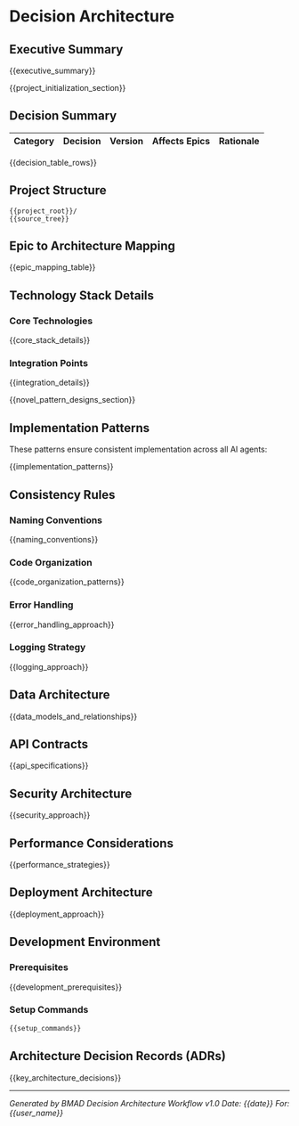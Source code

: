 # Decision Architecture

## Executive Summary

{{executive_summary}}

{{project_initialization_section}}

## Decision Summary

| Category | Decision | Version | Affects Epics | Rationale |
| -------- | -------- | ------- | ------------- | --------- |

{{decision_table_rows}}

## Project Structure

```
{{project_root}}/
{{source_tree}}
```

## Epic to Architecture Mapping

{{epic_mapping_table}}

## Technology Stack Details

### Core Technologies

{{core_stack_details}}

### Integration Points

{{integration_details}}

{{novel_pattern_designs_section}}

## Implementation Patterns

These patterns ensure consistent implementation across all AI agents:

{{implementation_patterns}}

## Consistency Rules

### Naming Conventions

{{naming_conventions}}

### Code Organization

{{code_organization_patterns}}

### Error Handling

{{error_handling_approach}}

### Logging Strategy

{{logging_approach}}

## Data Architecture

{{data_models_and_relationships}}

## API Contracts

{{api_specifications}}

## Security Architecture

{{security_approach}}

## Performance Considerations

{{performance_strategies}}

## Deployment Architecture

{{deployment_approach}}

## Development Environment

### Prerequisites

{{development_prerequisites}}

### Setup Commands

```bash
{{setup_commands}}
```

## Architecture Decision Records (ADRs)

{{key_architecture_decisions}}

---

_Generated by BMAD Decision Architecture Workflow v1.0_ _Date: {{date}}_ _For:
{{user_name}}_

